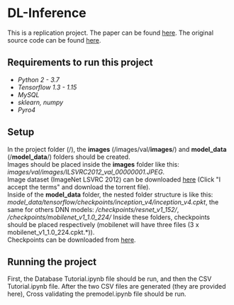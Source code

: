 # DL-Inference
This is a replication project. The paper can be found [here](https://arxiv.org/pdf/1805.04252.pdf). The original source code can be found [here](https://zenodo.org/record/1242583#.WvAmFXUvz80).  
## Requirements to run this project
- *Python 2 - 3.7*  
- *Tensorflow 1.3 - 1.15*  
- *MySQL*  
- *sklearn, numpy*  
- *Pyro4*  
## Setup
In the project folder (/), the **images** (/images/val/**images**/) and **model_data** (/**model_data**/) folders should be created.  
Images should be placed inside the **images** folder like this: _images/val/images/ILSVRC2012_val_00000001.JPEG_.  
Image dataset (ImageNet LSVRC 2012) can be downloaded [here](https://academictorrents.com/details/5d6d0df7ed81efd49ca99ea4737e0ae5e3a5f2e5) (Click "I accept the terms" and download the torrent file).  
Inside of the **model_data** folder, the nested folder structure is like this: _model_data/tensorflow/checkpoints/inception_v4/inception_v4.cpkt_, the same for others DNN models:
_/checkpoints/resnet_v1_152/_, _/checkpoints/mobilenet_v1_1.0_224/_
Inside these folders, checkpoints should be placed respectively (mobilenet will have three files (3 x mobilenet_v1_1.0_224.cpkt.*)).    
Checkpoints can be downloaded from [here](https://github.com/tensorflow/models/tree/master/research/slim#pre-trained-models). 
## Running the project
First, the Database Tutorial.ipynb file should be run, and then the CSV Tutorial.ipynb file. After the two CSV files are generated (they are provided here), Cross validating the premodel.ipynb file should be run.
